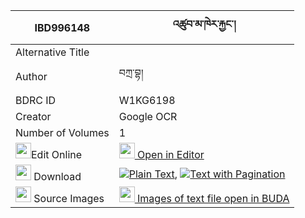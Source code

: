 |IBD996148|འཚུབ་མ་ཁེར་རྐྱང་། 
| --- | --- 
|Alternative Title |
|Author| བཀྲ་བྷ།
|BDRC ID | W1KG6198
|Creator | Google OCR
|Number of Volumes| 1
|<img width="25" src="https://img.icons8.com/color/25/000000/edit-property.png">Edit Online| [<img width="25" src="https://avatars.githubusercontent.com/u/45091458?s=200&v=4"> Open in Editor](http://editor.openpecha.org/IBD996148)
|<img width="25" src="https://img.icons8.com/fluent/48/000000/download-2.png"/>  Download | [![](https://img.icons8.com/color/20/000000/txt.png)Plain Text](https://github.com/Openpecha/IBD996148/releases/download/v1/tsubma_khe_ra_kyang_plain_IBD996148.zip), [![](https://img.icons8.com/color/20/000000/txt.png)Text with Pagination](https://github.com/Openpecha/IBD996148/releases/download/v1/tsubma_khe_ra_kyang_pages_IBD996148.zip)
|<img width="25" src="https://img.icons8.com/plasticine/100/000000/pictures-folder.png"/>  Source Images | [<img width="25" src="https://library.bdrc.io/icons/BUDA-small.svg"> Images of text file open in BUDA](https://library.bdrc.io/show/bdr:W1KG6198)